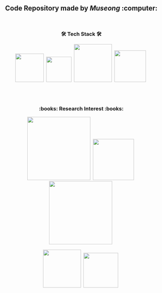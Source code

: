 <h2 align="center"> Code Repository made by <i>Museong</i> :computer: </h2>

<br>

<h3 align="center">🛠 Tech Stack 🛠</h3>

<p align="center">
<img src="https://img.shields.io/badge/Python-3766AB?style=flat-square&logo=Python&logoColor=white" width="90"/></a>&nbsp
<img src="https://img.shields.io/badge/Keras-d14836?style=flat-square&logo=keras&logoColor=white" width="80"/></a>&nbsp
<img src="https://img.shields.io/badge/Tensorflow-ffb13b?style=flat-square&logo=tensorflow&logoColor=white" width="120"/></a>&nbsp
<img src="https://img.shields.io/badge/Pytorch-DB3552?style=flat-square&logo=pytorch&logoColor=white" width="100"/></a>&nbsp
</p>

<br>
<br>

<h3 align="center">:books: Research Interest :books:</h3>

<p align="center">
<img src="https://img.shields.io/badge/Nature Language Processing-ff3333?style=flasfic&logoColor=white" width="200"/></a>&nbsp
<img src="https://img.shields.io/badge/Image Processing-3333ff?style=flasfic&logoColor=white" width="130"/></a>&nbsp
<img src="https://img.shields.io/badge/Multi Modal Deep Learning-66ff66?style=flasfic&logoColor=black" width="200"/></a>&nbsp
</p>
<p align="center">
<img src="https://img.shields.io/badge/Deep Learning-ffff33?style=flasfic&logoColor=white" width="120"/></a>&nbsp
<img src="https://img.shields.io/badge/Data Science-cc33cc?style=flasfic&logoColor=black" width="110"/></a>&nbsp
</p>

<br>

<!--
**mu-seong/mu-seong** is a ✨ _special_ ✨ repository because its `README.md` (this file) appears on your GitHub profile.

Here are some ideas to get you started:

- 🔭 I’m currently working on ...
- 🌱 I’m currently learning ...
- 👯 I’m looking to collaborate on ...
- 🤔 I’m looking for help with ...
- 💬 Ask me about ...
- 📫 How to reach me: ...
- 😄 Pronouns: ...
- ⚡ Fun fact: ...
-->
